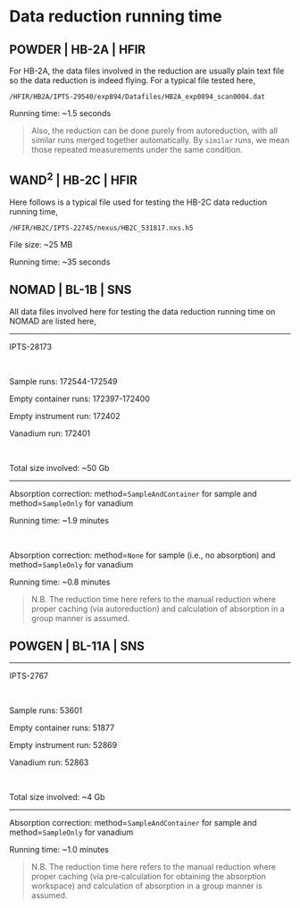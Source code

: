 Data reduction running time
===

## POWDER | HB-2A | HFIR

For HB-2A, the data files involved in the reduction are usually plain text file so the data reduction is indeed flying. For a typical file tested here,

```
/HFIR/HB2A/IPTS-29540/exp894/Datafiles/HB2A_exp0894_scan0004.dat
```

Running time: ~1.5 seconds

> Also, the reduction can be done purely from autoreduction, with all similar runs merged together automatically. By `similar` runs, we mean those repeated measurements under the same condition.

## WAND$^2$ | HB-2C | HFIR

Here follows is a typical file used for testing the HB-2C data reduction running time,

```
/HFIR/HB2C/IPTS-22745/nexus/HB2C_531817.nxs.h5
```

File size: ~25 MB

Running time: ~35 seconds

## NOMAD | BL-1B | SNS

All data files involved here for testing the data reduction running time on NOMAD are listed here,

---

IPTS-28173

<br />

Sample runs: 172544-172549

Empty container runs: 172397-172400

Empty instrument run: 172402

Vanadium run: 172401

<br />

Total size involved: ~50 Gb

---

Absorption correction: method=`SampleAndContainer` for sample and method=`SampleOnly` for vanadium

Running time: ~1.9 minutes

<br />

Absorption correction: method=`None` for sample (i.e., no absorption) and method=`SampleOnly` for vanadium

Running time: ~0.8 minutes

> N.B. The reduction time here refers to the manual reduction where proper caching (via autoreduction)
and calculation of absorption in a group manner is assumed.

## POWGEN | BL-11A | SNS

---

IPTS-2767

<br />

Sample runs: 53601

Empty container runs: 51877

Empty instrument run: 52869

Vanadium run: 52863

<br />

Total size involved: ~4 Gb

---

Absorption correction: method=`SampleAndContainer` for sample and method=`SampleOnly` for vanadium

Running time: ~1.0 minutes

> N.B. The reduction time here refers to the manual reduction where proper caching (via pre-calculation
for obtaining the absorption workspace) and calculation of absorption in a group manner is assumed.